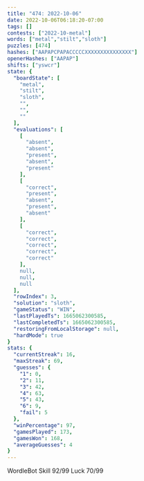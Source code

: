 ```yaml
---
title: "474: 2022-10-06"
date: 2022-10-06T06:18:20-07:00
tags: []
contests: ["2022-10-metal"]
words: ["metal","stilt","sloth"]
puzzles: [474]
hashes: ["AAPAPCPAPACCCCCXXXXXXXXXXXXXXX"]
openerHashes: ["AAPAP"]
shifts: ["yswcr"]
state: {
  "boardState": [
    "metal",
    "stilt",
    "sloth",
    "",
    "",
    ""
  ],
  "evaluations": [
    [
      "absent",
      "absent",
      "present",
      "absent",
      "present"
    ],
    [
      "correct",
      "present",
      "absent",
      "present",
      "absent"
    ],
    [
      "correct",
      "correct",
      "correct",
      "correct",
      "correct"
    ],
    null,
    null,
    null
  ],
  "rowIndex": 3,
  "solution": "sloth",
  "gameStatus": "WIN",
  "lastPlayedTs": 1665062300585,
  "lastCompletedTs": 1665062300585,
  "restoringFromLocalStorage": null,
  "hardMode": true
}
stats: {
  "currentStreak": 16,
  "maxStreak": 69,
  "guesses": {
    "1": 0,
    "2": 11,
    "3": 42,
    "4": 63,
    "5": 43,
    "6": 9,
    "fail": 5
  },
  "winPercentage": 97,
  "gamesPlayed": 173,
  "gamesWon": 168,
  "averageGuesses": 4
}
---
```


<!-- more -->
WordleBot
Skill 92/99
Luck 70/99
